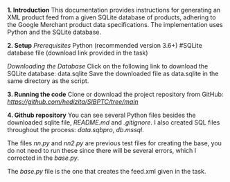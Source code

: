 **1. Introduction**
This documentation provides instructions for generating an XML product feed from a given SQLite database of products, adhering to the Google Merchant product data specifications. The implementation uses Python and the SQLite database.

**2. Setup**
  *Prerequisites* 
Python (recommended version 3.6+)
#SQLite database file (download link provided in the task)

  *Downloading the Database*
Click on the following link to download the SQLite database: data.sqlite
Save the downloaded file as data.sqlite in the same directory as the script.

**3. Running the code**
Clone or download the project repository from GitHub: *https://github.com/hedizita/SIBPTC/tree/main*

**4. Github repository**
You can see several Python files besides the downloaded sqlite file, *README.md* and *.gitignore*. I also created SQL files throughout the process: *data.sqbpro*, *db.mssql*.

The files *nn.py* and *nn2.py* are previous test files for creating the base, you do not need to run these since there will be several errors, which I corrected in the *base.py*.

The *base.py* file is the one that creates the feed.xml given in the task.

